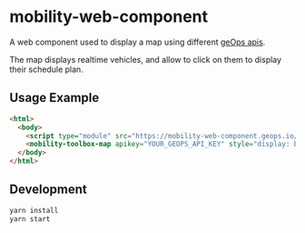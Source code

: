 # mobility-web-component

A web component used to display a map using different [geOps apis](https://developer.geops.io/).

The map displays realtime vehicles, and allow to click on them to display their schedule plan.


## Usage Example

```html
<html>
  <body>
    <script type="module" src="https://mobility-web-component.geops.io/bundle.js"></script>
    <mobility-toolbox-map apikey="YOUR_GEOPS_API_KEY" style="display: block;width: 400px;height: 800px;"></mobility-toolbox-map>
  </body>
</html>
```

## Development

```bash
yarn install
yarn start
```

